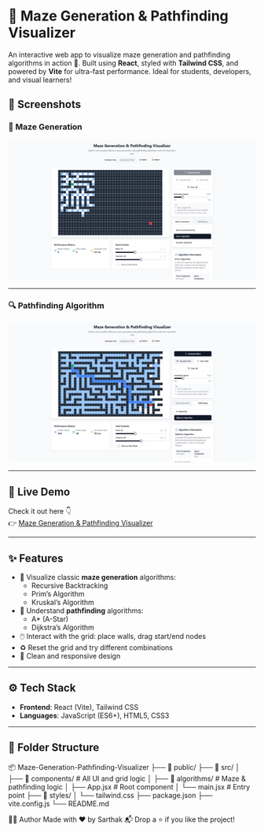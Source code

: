 # 🧩 Maze Generation & Pathfinding Visualizer

An interactive web app to visualize maze generation and pathfinding algorithms in action 🚀. Built using **React**, styled with **Tailwind CSS**, and powered by **Vite** for ultra-fast performance. Ideal for students, developers, and visual learners!

## 📸 Screenshots

### 🔧 Maze Generation
![Maze Generation](./screenshots/maze-generating.png)

---

### 🔍 Pathfinding Algorithm

![Pathfinding](./screenshots/path-finding.png)

---

## 🔗 Live Demo

Check it out here 👇  
👉 [Maze Generation & Pathfinding Visualizer](https://maze-generation-pathfinding-visualizer.vercel.app)

---

## ✨ Features

- 🎯 Visualize classic **maze generation** algorithms:
  - Recursive Backtracking
  - Prim’s Algorithm
  - Kruskal’s Algorithm
- 🧠 Understand **pathfinding** algorithms:
  - A* (A-Star)
  - Dijkstra’s Algorithm
- 🖱️ Interact with the grid: place walls, drag start/end nodes
- ♻️ Reset the grid and try different combinations
- 🧼 Clean and responsive design

---

## ⚙️ Tech Stack

- **Frontend**: React (Vite), Tailwind CSS
- **Languages**: JavaScript (ES6+), HTML5, CSS3

---

## 📁 Folder Structure

📦 Maze-Generation-Pathfinding-Visualizer 
├── 📂 public/ ├── 📂 src/ │ 
├── 📂 components/ # All UI and grid logic │ 
├── 📂 algorithms/ # Maze & pathfinding logic │ 
├── App.jsx # Root component 
│ └── main.jsx # Entry point 
├── 📂 styles/ │ └── tailwind.css 
├── package.json 
├── vite.config.js 
└── README.md


🧑‍💻 Author
Made with ❤️ by Sarthak
📬 Drop a ⭐ if you like the project!
